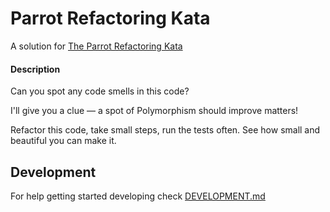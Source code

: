 # Parrot Refactoring Kata

A solution for [The Parrot Refactoring Kata](https://github.com/emilybache/Parrot-Refactoring-Kata/tree/main/Python)

#### Description

Can you spot any code smells in this code?

I'll give you a clue — a spot of Polymorphism should improve matters!

Refactor this code, take small steps, run the tests often. See how small and beautiful you can make it.

## Development

For help getting started developing check [DEVELOPMENT.md](DEVELOPMENT.md)
